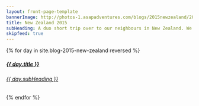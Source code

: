 ```yaml
---
layout: front-page-template
bannerImage: http://photos-1.asapadventures.com/blogs/2015newzealand/2015-04-05/IMG_1458.JPG_compressed.JPEG
title: New Zealand 2015
subHeading: A duo short trip over to our neighbours in New Zealand. We went mainly to see Hobbiton.
skipfeed: true
---
```


<div class="text-uppercase adventure-list experience">
  {% for day in site.blog-2015-new-zealand reversed %}
    <div class="col-md-6 col-sm-6 animated fadeInUp" data-wow-delay="0.1s" data-wow-duration="1s">
      <a href="{{day.url | prepend: site.baseurl}}">
        <img src="{{ day.bannerImage }}"  alt="" class="img-responsive">
        <div class="overlay-lnk text-uppercase text-center">
          <i class="icon icon-streetsign"></i>
          <h5>{{ day.title }}</h5>
          <h6>{{ day.subHeading }}</h6>
        </div>
      </a>
    </div>
  {% endfor %}
</div>
